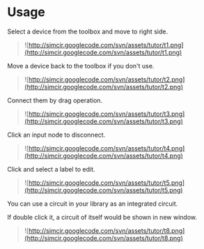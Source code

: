 # Usage #

Select a device from the toolbox and move to right side.

> ![http://simcir.googlecode.com/svn/assets/tutor/t1.png](http://simcir.googlecode.com/svn/assets/tutor/t1.png)

Move a device back to the toolbox if you don't use.

> ![http://simcir.googlecode.com/svn/assets/tutor/t2.png](http://simcir.googlecode.com/svn/assets/tutor/t2.png)

Connect them by drag operation.

> ![http://simcir.googlecode.com/svn/assets/tutor/t3.png](http://simcir.googlecode.com/svn/assets/tutor/t3.png)

Click an input node to disconnect.

> ![http://simcir.googlecode.com/svn/assets/tutor/t4.png](http://simcir.googlecode.com/svn/assets/tutor/t4.png)

Click and select a label to edit.

> ![http://simcir.googlecode.com/svn/assets/tutor/t5.png](http://simcir.googlecode.com/svn/assets/tutor/t5.png)

You can use a circuit in your library as an integrated circuit.

If double click it, a circuit of itself would be shown in new window.

> ![http://simcir.googlecode.com/svn/assets/tutor/t8.png](http://simcir.googlecode.com/svn/assets/tutor/t8.png)